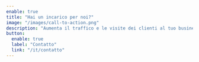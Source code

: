 ```yaml
---
enable: true
title: "Hai un incarico per noi?"
image: "/images/call-to-action.png"
description: "Aumenta il traffico e le visite dei clienti al tuo business. Contattaci e inizia il tuo percorso verso il successo oggi stesso!"
button:
  enable: true
  label: "Contatto"
  link: "/it/contatto"
---
```

